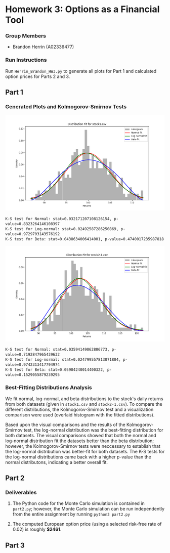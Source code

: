 # Homework 3: Options as a Financial Tool

### Group Members
- Brandon Herrin (A02336477)

### Run Instructions
Run `Herrin_Brandon_HW3.py` to generate all plots for Part 1 and calculated option prices for Parts 2 and 3.

## Part 1

### Generated Plots and Kolmogorov-Smirnov Tests
![stock1_fit](images/stock1_fit.png)
```
K-S test for Normal: stat=0.032171207108126154, p-value=0.8323264146108397
K-S test for Log-normal: stat=0.02492587286250869, p-value=0.9729703143576192
K-S test for Beta: stat=0.0438634006414001, p-value=0.4740017235987818
```

![stock2-1_fit](images/stock2-1_fit.png)
```
K-S test for Normal: stat=0.03594149062806773, p-value=0.7192847965439632
K-S test for Log-normal: stat=0.024799557813071804, p-value=0.9742313417794974
K-S test for Beta: stat=0.05904240014400322, p-value=0.1529055879239295
```

### Best-Fitting Distributions Analysis
We fit normal, log-normal, and beta distributions to the stock's daily returns from both datasets (given in `stock1.csv` and `stock2-1.csv`). To compare the different distributions, the Kolmogorov-Smirnov test and a visualization comparison were used (overlaid histogram with the fitted distributions).

Based upon the visual comparisons and the results of the Kolmogorov-Smirnov test, the log-normal distribution was the best-fitting distribution for both datasets. The visual comparisons showed that both the normal and log-normal distribution fit the datasets better than the beta distribution; however, the Kolmogorov-Smirnov tests were neccessary to establish that the log-normal distribution was better-fit for both datasets. The K-S tests for the log-normal distributions came back with a higher p-value than the normal distributons, indicating a better overall fit.

## Part 2

### Deliverables
1. The Python code for the Monte Carlo simulation is contained in `part2.py`; however, the Monte Carlo simulation can be run independently from the entire assignment by running `python3 part2.py`

2. The computed European option price (using a selected risk-free rate of 0.02) is roughly **$2461**.

## Part 3
